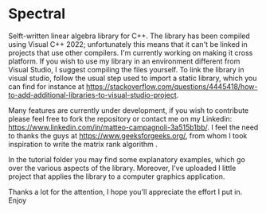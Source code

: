 # Spectral
Selft-written linear algebra library for C++. The library has been compiled using Visual C++ 2022; unfortunately this means that it can't be linked in projects that use other compilers. I'm currently working on making it cross platform. If you wish to use my library in an environment different from Visual Studio, I suggest compiling the files yourself. To link the library in visual studio, follow the usual step used to import a static library, which you can find for instance at https://stackoverflow.com/questions/4445418/how-to-add-additional-libraries-to-visual-studio-project.

Many features are currently under development, if you wish to contribute please feel free to fork the repository or contact me on my Linkedin: https://www.linkedin.com/in/matteo-campagnoli-3a515b1bb/. I feel the need to thanks the guys at https://www.geeksforgeeks.org/, from whom I took inspiration to write the matrix rank algorithm .

In the tutorial folder you may find some explanatory examples, which go over the various aspects of the library. Moreover, I've uploaded I little project that applies the library to a computer graphics application.

Thanks a lot for the attention, I hope you'll appreciate the effort I put in. Enjoy
